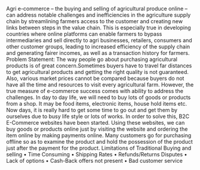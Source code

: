 Agri e-commerce – the buying and selling of agricultural produce online – can address notable challenges and inefficiencies in the agriculture supply chain by streamlining farmers access to the customer and creating new links between steps in the value chain. This is especially true in developing countries where online platforms can enable farmers to bypass intermediaries and sell directly to agri businesses, retailers, consumers and other customer groups, leading to increased efficiency of the supply chain and generating fairer incomes, as well as a transaction history for farmers.
Problem Statement:
The way people go about purchasing agricultural products is of great concern.Sometimes buyers have to travel far distances to get agricultural products and getting the right quality is not guaranteed. Also, various market prices cannot be compared because buyers do not have all the time and resources to visit every agricultural farm.
However, the true measure of e-commerce success comes with ability to address the challenges.
In day to day life, we will need to buy lots of goods or products from a shop. It may be food items, electronic items, house hold items etc. Now days, it is really hard to get some time to go out and get them by ourselves due to busy life style or lots of works. In order to solve this, B2C E-Commerce websites have been started. Using these websites, we can buy goods or products online just by visiting the website and ordering the item online by making payments online. 
Many customers go for purchasing offline so as to examine the product and hold the possession of the product just after the payment for the product.
Limitations of Traditional Buying and selling
•	Time Consuming 
•	Shipping Rates
•	Refunds/Returns Disputes
•	Lack of options
•	Cash-Back offers not present
•	Bad customer service
